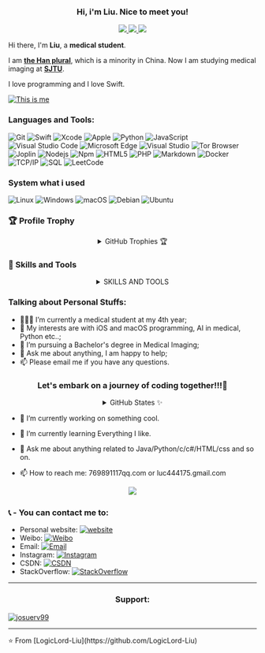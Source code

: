 
<h3 align="center">Hi, i'm Liu. Nice to meet you!</h3>

<p align="center">
    <a title="Github Total Stars" target="_blank" href="https://github.com/blinkfox">
        <img src="https://img.shields.io/github/stars/blinkfox.svg?logo=star&label=Total%20Stars&color=success" />
    </a>
    <a title="Github Followers" target="_blank" href="https://github.com/LogicLord-Liu">
        <img src="https://img.shields.io/badge/dynamic/json?label=GitHub&suffix=%20followers&query=%24.data.totalSubs&url=https%3A%2F%2Fapi.spencerwoo.com%2Fsubstats%2F%3Fsource%3Dgithub%26queryKey%3Dblinkfox&color=blue&logo=github&longCache=true" />
    </a>
    <a title="My Blog Site" target="_blank" href="https://LogicLord-Liu.github.io/">
        <img src="https://img.shields.io/badge/%E5%8D%9A%E5%AE%A2%20(blog)-blinkfox.github.io-orange" />
    </a>
</p>

Hi there, I'm **Liu**, a **medical student**.

I am **[the Han plural](https://zh.wikipedia.org/wiki/%E6%B1%89%E6%97%8F)**, which is a minority in China. Now I am studying medical imaging at **[SJTU](https://en.sjtu.edu.cn/)**.

I love programming and I love Swift.

[![This is me](https://readme-typing-svg.herokuapp.com?size=23&color=15485F&center=true&vCenter=true&width=1400&lines=%F0%9F%92%A1+%E7%8E%B0%E5%AE%9E%E7%9A%84%E6%8A%BD%E8%B1%A1%E6%98%AF%E8%AF%AD%E8%A8%80%EF%BC%8C%E8%AF%AD%E8%A8%80%E7%9A%84%E6%8A%BD%E8%B1%A1%E6%98%AF%E7%A8%8B%E5%BA%8F%EF%BC%8C%E7%A8%8B%E5%BA%8F%E7%9A%84%E6%8A%BD%E8%B1%A1%E6%98%AF%E6%95%B0%E7%90%86%E9%80%BB%E8%BE%91%EF%BC%8C%E6%95%B0%E7%90%86%E9%80%BB%E8%BE%91%E7%9A%84%E6%8A%BD%E8%B1%A1%E6%98%AF%E8%B6%85%E8%B6%8A%E8%AE%A4%E7%9F%A5%E7%9A%84%E7%9C%9F%E7%90%86%E3%80%82)](https://git.io/typing-svg)

### Languages and Tools:
      
![Git](https://img.shields.io/badge/Git-F05032?style=flat-square&logo=Git&logoColor=white)
![Swift](https://img.shields.io/badge/Swift-FA7343?style=flat-square&logo=Swift&logoColor=white)
![Xcode](https://img.shields.io/badge/Xcode-1575F9?style=flat-square&logo=Xcode&logoColor=white)
![Apple](https://img.shields.io/badge/iPhone_and_MacBook-999999?style=flat-square&logo=Apple&logoColor=white)
![Python](https://img.shields.io/badge/Python-3776AB?style=flat-square&logo=Python&logoColor=white)
![JavaScript](https://img.shields.io/badge/JavaScript-F7DF1E?style=flat-square&logo=JavaScript&logoColor=white)
![Visual Studio Code](https://img.shields.io/badge/Visual_Studio_Code-007ACC?style=flat-square&logo=Visual-Studio-Code&logoColor=white)
![Microsoft Edge](https://img.shields.io/badge/Microsoft_Edge-0078D7?style=flat-square&logo=Microsoft-Edge&logoColor=white)
![Visual Studio](https://img.shields.io/badge/Visual_Studio-007ACC?=flat-square&logo=Visual-Studio&logoColor=white)
![Tor Browser](https://img.shields.io/badge/Tor_Browser-9370DB?style=flat-square&logo=Tor-Browser&logoColor=white)
![Joplin](https://img.shields.io/badge/Joplin-007ACC?style=flat-square&logo=Joplin&logoColor=white)
![Nodejs](https://img.shields.io/badge/-Nodejs-43853d?style=flat-square&logo=Node.js&logoColor=white)
![Npm](https://img.shields.io/badge/-NPM-CB3837?style=flat-square&logo=npm&logoColor=white)
![HTML5](https://img.shields.io/badge/-HTML5-E34F26?style=flat-square&logo=html5&logoColor=white)
![PHP](https://img.shields.io/badge/PHP-9370DB?style=flat-square&logo=PHP&logoColor=white)
![Markdown](https://img.shields.io/badge/-Markdown-333333?style=flat&logo=markdown)
![Docker](https://img.shields.io/badge/-Docker-black?style=flat-square&logo=docker)
![TCP/IP](https://img.shields.io/badge/-TCP/IP-000000?style=flat&logo=cisco&logoColor=white)
![SQL](https://img.shields.io/badge/-SQLServer-000000?style=flat&logo=MySQL)
![LeetCode](https://img.shields.io/badge/-LeetCode-000000?style=flat&logo=LeetCode&logoColor=ffffff)

### System what i used

![Linux](https://img.shields.io/badge/-Linux-000000?style=flat&logo=linux&logoColor=FCC624)
![Windows](https://img.shields.io/badge/-Windows-000000?style=flat&logo=windows&logoColor=FCC624)
![macOS](https://img.shields.io/badge/-macOS-000000?style=flat&logo=macOS&logoColor=FCC624)
![Debian](http://img.shields.io/badge/-Debian-000000?style=flat-square&logo=debian&logoColor=ffffff)
![Ubuntu](https://img.shields.io/badge/Ubuntu-000000?style=plastic&logo=ubuntu&logoColor=ffffff)

### 🏆 Profile Trophy

<details align="center"> 
  <summary>GitHub Trophies 🏆</summary>
<p align="center">
  <a href="https://github.com/ryo-ma/github-profile-trophy" target="_blank">
    <img src="https://github-profile-trophy.vercel.app/?username=IsratIJK&theme=gruvbox"/>
  </a>
</p>
</details>


### 🔨 Skills and Tools

<details align="center">
    <summary>SKILLS AND TOOLS </summary>
<div align="center">
    <a href="https://www.java.com" target="_blank" rel="noreferrer">
        <img src="https://raw.githubusercontent.com/devicons/devicon/master/icons/java/java-original.svg" alt="java" width="40" height="40" />
    </a>
    <a href="https://kotlinlang.org" target="_blank" rel="noreferrer">
        <img src="https://raw.githubusercontent.com/devicons/devicon/master/icons/kotlin/kotlin-original.svg" alt="kotlin" width="40" height="40" />
    </a>
    <a href="https://golang.org" target="_blank" rel="noreferrer">
        <img src="https://raw.githubusercontent.com/devicons/devicon/master/icons/go/go-original.svg" alt="go" width="40" height="40" />
    </a>
    <a href="https://www.linux.org/" target="_blank" rel="noreferrer">
        <img src="https://raw.githubusercontent.com/devicons/devicon/master/icons/linux/linux-original.svg" alt="linux" width="40" height="40" />
    </a>
    <a href="https://www.gnu.org/software/bash/" target="_blank" rel="noreferrer">
        <img src="https://raw.githubusercontent.com/devicons/devicon/master/icons/bash/bash-original.svg" alt="bash" width="40" height="40" />
    </a>
    <a href="https://git-scm.com/" target="_blank" rel="noreferrer">
        <img src="https://www.vectorlogo.zone/logos/git-scm/git-scm-icon.svg" alt="git" width="40" height="40" />
    </a>
    <a href="https://www.postgresql.org" target="_blank" rel="noreferrer">
        <img src="https://raw.githubusercontent.com/devicons/devicon/master/icons/postgresql/postgresql-original.svg" alt="postgresql" width="40" height="40" />
    </a>
    <a href="https://www.mysql.com/" target="_blank" rel="noreferrer">
        <img src="https://raw.githubusercontent.com/devicons/devicon/master/icons/mysql/mysql-original.svg" alt="mysql" width="40" height="40" />
    </a>
    <a href="https://redis.io" target="_blank" rel="noreferrer">
        <img src="https://raw.githubusercontent.com/devicons/devicon/master/icons/redis/redis-original.svg" alt="redis" width="40" height="40" />
    </a>
    <a href="https://spring.io/" target="_blank" rel="noreferrer">
        <img src="https://raw.githubusercontent.com/devicons/devicon/master/icons/spring/spring-original.svg" alt="spring" width="40" height="40" />
    </a>
    <a href="https://tomcat.apache.org/" target="_blank" rel="noreferrer">
        <img src="https://raw.githubusercontent.com/devicons/devicon/master/icons/tomcat/tomcat-original.svg" alt="Tomcat" width="40" height="40" />
    </a>
    <a href="https://github.com/" target="_blank" rel="noreferrer">
        <img src="https://raw.githubusercontent.com/devicons/devicon/master/icons/github/github-original.svg" alt="Github" width="40" height="40" />
    </a>
    <a href="https://about.gitlab.com/" target="_blank" rel="noreferrer">
        <img src="https://raw.githubusercontent.com/devicons/devicon/master/icons/gitlab/gitlab-original.svg" alt="GitLab" width="40" height="40" />
    </a>
    <a href="https://prometheus.io/" target="_blank" rel="noreferrer">
        <img src="https://raw.githubusercontent.com/devicons/devicon/master/icons/prometheus/prometheus-original.svg" alt="Prometheus" width="40" height="40" />
    </a>
    <a href="https://grafana.com" target="_blank" rel="noreferrer">
        <img src="https://www.vectorlogo.zone/logos/grafana/grafana-icon.svg" alt="grafana" width="40" height="40" />
    </a>
    <a href="https://www.docker.com/" target="_blank" rel="noreferrer">
        <img src="https://raw.githubusercontent.com/devicons/devicon/master/icons/docker/docker-original.svg" alt="docker" width="40" height="40" />
    </a>
    <a href="https://www.nginx.com" target="_blank" rel="noreferrer">
        <img src="https://raw.githubusercontent.com/devicons/devicon/master/icons/nginx/nginx-original.svg" alt="nginx" width="40" height="40" />
    </a>
</div>

<div align="center">
    <a href="https://developer.mozilla.org/en-US/docs/Web/JavaScript" target="_blank" rel="noreferrer">
        <img src="https://raw.githubusercontent.com/devicons/devicon/master/icons/javascript/javascript-original.svg" alt="javascript" width="40" height="40" />
    </a>
    <a href="https://vuejs.org/" target="_blank" rel="noreferrer">
        <img src="https://raw.githubusercontent.com/devicons/devicon/master/icons/vuejs/vuejs-original.svg" alt="vuejs" width="40" height="40" />
    </a>
    <a href="https://jquery.com/" target="_blank" rel="noreferrer">
        <img src="https://raw.githubusercontent.com/devicons/devicon/master/icons/jquery/jquery-original.svg" alt="vuejs" width="40" height="40" />
    </a>
    <a href="hexo.io/" target="_blank" rel="noreferrer">
        <img src="https://www.vectorlogo.zone/logos/hexoio/hexoio-icon.svg" alt="hexo" width="40" height="40"/>
    </a>
    <a href="https://www.w3.org/html/" target="_blank" rel="noreferrer">
        <img src="https://raw.githubusercontent.com/devicons/devicon/master/icons/html5/html5-original-wordmark.svg" alt="html5" width="40" height="40" />
    </a>
    <a href="https://getbootstrap.com" target="_blank" rel="noreferrer">
        <img src="https://raw.githubusercontent.com/devicons/devicon/master/icons/bootstrap/bootstrap-original.svg" alt="bootstrap" width="40" height="40" />
    </a>
    <a href="https://materializecss.com/" target="_blank" rel="noreferrer">
        <img src="https://raw.githubusercontent.com/prplx/svg-logos/5585531d45d294869c4eaab4d7cf2e9c167710a9/svg/materialize.svg" alt="materialize" width="40" height="40" />
    </a>
    <a href="https://www.jetbrains.com/" target="_blank" rel="noreferrer">
        <img src="https://raw.githubusercontent.com/devicons/devicon/master/icons/intellij/intellij-original.svg" alt="intellij idea" width="40" height="40" />
    </a>
    <a href="https://code.visualstudio.com/" target="_blank" rel="noreferrer">
        <img src="https://raw.githubusercontent.com/devicons/devicon/master/icons/vscode/vscode-original.svg" alt="vscode" width="40" height="40" />
    </a>
</div>
</details>


### Talking about Personal Stuffs:

- 👨🏽‍💻 I’m currently a medical student at my 4th year; 
- 🤔 My interests are with iOS and macOS programming, AI in medical, Python etc..;
- 💼 I’m pursuing a Bachelor's degree in Medical Imaging;
- 💬 Ask me about anything, I am happy to help;
- 📫 Please email me if you have any questions.

<h3 align="center">Let's embark on a journey of coding together!!!👋</h3>
<details align="center"> 
    <summary>GitHub States ✨</summary>
<p align = "center">
  <img src = "https://streak-stats.demolab.com?user=LogicLord-Liu&theme=date-night&hide_border=true&border_radius=50&card_width=800&background=FFFFFF00">
  <img src = "https://github-readme-stats.vercel.app/api?username=LogicLord&count_private=true&show_icons=true&line_height=30&theme=dracula&include_all_commits=true&hide=contribs,prs&border_radius=20">
  <img src = "https://github-readme-stats.vercel.app/api/top-langs/?username=LogicLord-Liu&layout=compact&line_height=20&theme=dracula&border_radius=20">
</p>

<p align = "center">
  <img src = "https://github-readme-activity-graph.vercel.app/graph?username=LogicLord-Liu&theme=cotton-candy&radius=64">
  <br />
  <img src = "https://komarev.com/ghpvc/?username=LogicLord-Liu&label=PROFILE+VIEWS">
</p>
</details>

- 🔭 I’m currently working on something cool.

- 🌱 I’m currently learning Everything I like.

- 💬 Ask me about anything related to Java/Python/c/c#/HTML/css and so on.

- 📫 How to reach me: 769891117qq.com or luc444175.gmail.com
<div align="center"> <img src="https://profile-counter.glitch.me/yang-tian-hub/count.svg" /> </div>

### 📞 - You can contact me to:

- Personal website: [![website](https://img.shields.io/badge/https://licardo.cn-222222?style=flat-square&logo=icloud&logoColor=white)](https://licardo.cn)
- Weibo: [![Weibo](https://img.shields.io/badge/@祎只鞠婧祎-222222?style=flat-square&logo=sina-weibo&logoColor=white)](https://weibo.com/u/5582600326)
- Email: [![Email](https://img.shields.io/badge/luc444175@gmail.com-222222?style=flat-square&logo=gmail&logoColor=white)](mailto:luc444175.gmail.com)
- Instagram: [![Instagram](https://img.shields.io/badge/@luchen715-222222?style=flat-square&logo=instagram&logoColor=white)](https://instagram.com/luchen715)
- CSDN: [![CSDN](https://img.shields.io/badge/@LH_JJY-222222?style=flat-square&logo=CSDN&logoColor=white)](https://blog.csdn.net/LH_JJY?spm=1000.2115.3001.5343)
- StackOverflow: [![StackOverflow](https://img.shields.io/badge/-Stack%20Overflow-222222?logo=stack-overflow&link=https://stackoverflow.com/users/story/6241000)](https://stackoverflow.com/users/25453206/logiclord)

<hr>
<p>
  <h3 align="center">Support:</h3>
  <p>
    <a href="https://www.buymeacoffee.com/Liu.H">
      <img align="center" src="https://cdn.buymeacoffee.com/buttons/v2/default-yellow.png" height="50" width="210" alt="josuerv99"/>
    </a>
  </p>
</p>

<hr>
  ⭐️ From [LogicLord-Liu](https://github.com/LogicLord-Liu)                          
                        



<!--
**liu-liuhai/liu-liuhai** is a ✨ _special_ ✨ repository because its `README.md` (this file) appears on your GitHub profile.

Here are some ideas to get you started:

- 🔭 I’m currently working on ...
- 🌱 I’m currently learning ...
- 👯 I’m looking to collaborate on ...
- 🤔 I’m looking for help with ...
- 💬 Ask me about ...
- 📫 How to reach me: ...
- 😄 Pronouns: ...
- ⚡ Fun fact: ...
-->
